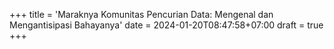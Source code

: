 +++
title = 'Maraknya Komunitas Pencurian Data: Mengenal dan Mengantisipasi Bahayanya'
date = 2024-01-20T08:47:58+07:00
draft = true
+++
